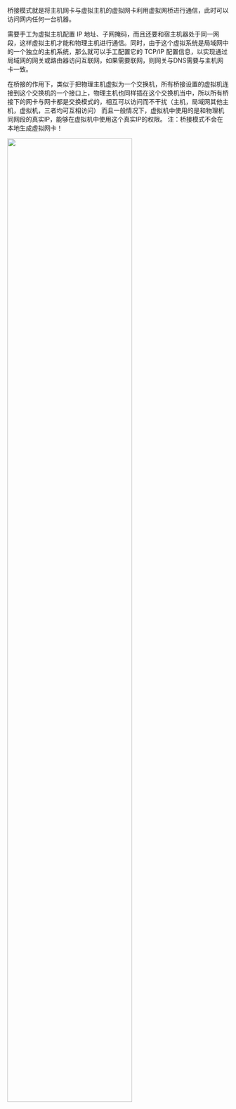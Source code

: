 
桥接模式就是将主机网卡与虚拟主机的虚拟网卡利用虚拟网桥进行通信，此时可以访问网内任何一台机器。

需要手工为虚拟主机配置 IP 地址、子网掩码，而且还要和宿主机器处于同一网段，这样虚拟主机才能和物理主机进行通信。同时，由于这个虚拟系统是局域网中的一个独立的主机系统，那么就可以手工配置它的 TCP/IP 配置信息，以实现通过局域网的网关或路由器访问互联网，如果需要联网，则网关与DNS需要与主机网卡一致。

在桥接的作用下，类似于把物理主机虚拟为一个交换机，所有桥接设置的虚拟机连接到这个交换机的一个接口上，物理主机也同样插在这个交换机当中，所以所有桥接下的网卡与网卡都是交换模式的，相互可以访问而不干扰（主机，局域网其他主机，虚拟机，三者均可互相访问）
而且一般情况下，虚拟机中使用的是和物理机同网段的真实IP，能够在虚拟机中使用这个真实IP的权限。
注：桥接模式不会在本地生成虚拟网卡！

<img src="D:\Obsidian\note_obsidian\SoftWare\VMWare\pic\Pasted image 20230404110436.png" width="75%" />


